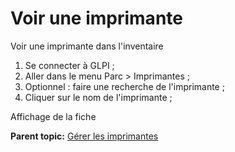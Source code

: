 Voir une imprimante
===================

Voir une imprimante dans l'inventaire

1.  Se connecter à GLPI ;
2.  Aller dans le menu Parc \> Imprimantes ;
3.  Optionnel : faire une recherche de l'imprimante ;
4.  Cliquer sur le nom de l'imprimante ;

Affichage de la fiche

**Parent topic:** [Gérer les
imprimantes](../glpi/inventory_printer.html "Les imprimantes se gèrent depuis le menu Parc > Imprimantes")
